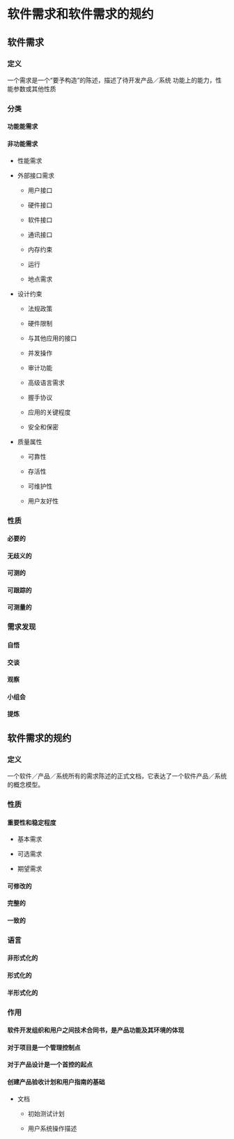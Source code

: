 # 软件需求和软件需求的规约


## 软件需求

### 定义

一个需求是一个“要予构造”的陈述，描述了待开发产品／系统 功能上的能力，性能参数或其他性质

### 分类

#### 功能能需求

#### 非功能需求

- 性能需求

- 外部接口需求

	- 用户接口

	- 硬件接口

	- 软件接口

	- 通讯接口

	- 内存约束

	- 运行

	- 地点需求

- 设计约束

	- 法规政策

	- 硬件限制

	- 与其他应用的接口

	- 并发操作

	- 审计功能

	- 高级语言需求

	- 握手协议

	- 应用的关键程度

	- 安全和保密

- 质量属性

	- 可靠性

	- 存活性

	- 可维护性

	- 用户友好性

### 性质

#### 必要的

#### 无歧义的

#### 可测的

#### 可跟踪的

#### 可测量的

### 需求发现

#### 自悟

#### 交谈

#### 观察

#### 小组会

#### 提炼

## 软件需求的规约

### 定义

一个软件／产品／系统所有的需求陈述的正式文档，它表达了一个软件产品／系统的概念模型。

### 性质

#### 重要性和稳定程度

- 基本需求

- 可选需求

- 期望需求

#### 可修改的

#### 完整的

#### 一致的

### 语言

#### 非形式化的

#### 形式化的

#### 半形式化的

### 作用

#### 软件开发组织和用户之间技术合同书，是产品功能及其环境的体现

#### 对于项目是一个管理控制点

#### 对于产品设计是一个首控的起点

#### 创建产品验收计划和用户指南的基础

- 文档

	- 初始测试计划

	- 用户系统操作描述

